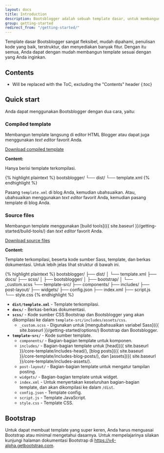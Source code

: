 ```yaml
---
layout: docs
title: Introduction
description: Bootsblogger adalah sebuah template dasar, untuk membangun template Blogger menggunakan Bootstrap, yang dirancang untuk memberikan kemudahan dan keindahan.
group: getting-started
redirect_from: "/getting-started/"
---
```


Template dasar Bootsblogger sangat fleksibel, mudah dipahami, penulisan kode yang baik, terstruktur, dan menyediakan banyak fitur. Dengan itu semua, Anda dapat dengan mudah membangun template sesuai dengan yang Anda inginkan.

## Contents

* Will be replaced with the ToC, excluding the "Contents" header
{:toc}

## Quick start

Anda dapat menggunakan Bootsblogger dengan dua cara, yaitu:

### Compiled template

Membangun template langsung di editor HTML Blogger atau dapat juga menggunakan *text editor* favorit Anda.

<a href="{{ site.download.dist }}" class="btn btn-bd">Download compiled template</a>

**Content:**

Hanya berisi template terkompilasi.

{% highlight plaintext %}
bootsblogger/
└── dist/
    └── template.xml
{% endhighlight %}

Pasang `template.xml` di blog Anda, kemudian ubahsuaikan. Atau, ubahsuaikan menggunakan *text editor* favorit Anda, kemudian pasang template di blog Anda.

### Source files

Membangun template menggunakan [build tools]({{ site.baseurl }}/getting-started/build-tools/) dan *text editor* favorit Anda.

<a href="{{ site.download.source }}" class="btn btn-bd">Download source files</a>

**Content:**

Template terkompilasi, beserta kode sumber Sass, template, dan berkas dokumentasi. Untuk lebih jelas lihat struktur di bawah ini.

{% highlight plaintext %}
bootsblogger/
├── dist/
│   └── template.xml
├── docs/
├── scss/
│   ├── bootsblogger/
│   ├── bootstrap/
│   └── _custom.scss
└── template-src/
    ├── components/
    ├── includes/
    ├── post-layout/
    ├── widgets/
    ├── config.json
    ├── index.xml
    ├── script.js
    └── style.css
{% endhighlight %}

- **`dist/template.xml`** - Template terkompilasi.
- **`docs/`** - Berkas-berkas dokumentasi.
- **`scss/`** - Kode sumber CSS Bootstrap dan Bootsblogger yang akan dikompilasi ke dalam `template-src/includes/assets/css`.
  - `_custom.scss` - Digunakan untuk [mengubahsuaikan variabel Sass]({{ site.baseurl }}/getting-started/options/) Bootstrap dan Bootsblogger.
- **`template-src/`** - Kode sumber template.
  - `components/` - Bagian-bagian template untuk komponen.
  - `includes/` - Bagian-bagian template untuk [head]({{ site.baseurl }}/core-template/includes-head/), [blog posts]({{ site.baseurl }}/core-template/includes-blog-posts/), dan [assets]({{ site.baseurl }}/core-template/includes-assets/).
  - `post-layout/` - Bagian-bagian template untuk mengatur tampilan posting.
  - `widgets/` - Bagian-bagian template untuk widget.
  - `index.xml` - Untuk menyertakan keseluruhan bagian-bagian template, dan akan dikompilasi ke dalam `/dist`.
  - `config.json` - Template config.
  - `script.js` - Template JavaScript.
  - `style.css` - Template CSS.

## Bootstrap

Untuk dapat membuat template yang super keren, Anda harus menguasai Bootstrap atau minimal mengetahui dasarnya. Untuk mempelajarinya silakan kunjungi halaman dokumentasi Bootstrap di <https://v4-alpha.getbootstrap.com>.
